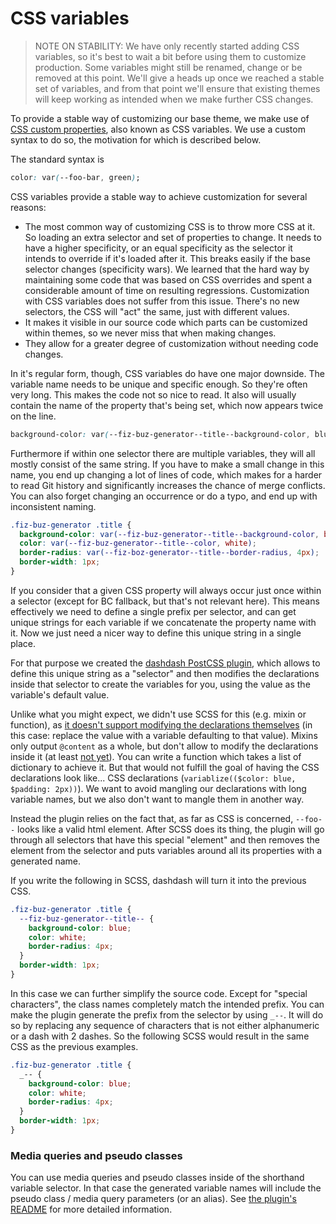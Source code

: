 # CSS variables

> NOTE ON STABILITY: We have only recently started adding CSS variables, so it's best to wait a bit before using them to customize production. Some variables might still be renamed, change or be removed at this point. We'll give a heads up once we reached a stable set of variables, and from that point we'll ensure that existing themes will keep working as intended when we make further CSS changes.

To provide a stable way of customizing our base theme, we make use of [CSS custom properties](https://developer.mozilla.org/en-US/docs/Web/CSS/Using\_CSS\_custom\_properties), also known as CSS variables. We use a custom syntax to do so, the motivation for which is described below.

The standard syntax is&#x20;

```css
color: var(--foo-bar, green);
```

CSS variables provide a stable way to achieve customization for several reasons:

* The most common way of customizing CSS is to throw more CSS at it. So loading an extra selector and set of properties to change. It needs to have a higher specificity, or an equal specificity as the selector it intends to override if it's loaded after it. This breaks easily if the base selector changes (specificity wars). We learned that the hard way by maintaining some code that was based on CSS overrides and spent a considerable amount of time on resulting regressions. Customization with CSS variables does not suffer from this issue. There's no new selectors, the CSS will "act" the same, just with different values.
* It makes it visible in our source code which parts can be customized within themes, so we never miss that when making changes.
* They allow for a greater degree of customization without needing code changes.

In it's regular form, though, CSS variables do have one major downside. The variable name needs to be unique and specific enough. So they're often very long. This makes the code not so nice to read. It also will usually contain the name of the property that's being set, which now appears twice on the line.

```css
background-color: var(--fiz-buz-generator--title--background-color, blue);
```

Furthermore if within one selector there are multiple variables, they will all mostly consist of the same string. If you have to make a small change in this name, you end up changing a lot of lines of code, which makes for a harder to read Git history and significantly increases the chance of merge conflicts. You can also forget changing an occurrence or do a typo, and end up with inconsistent naming.

```css
.fiz-buz-generator .title {
  background-color: var(--fiz-buz-generator--title--background-color, blue);
  color: var(--fiz-buz-generator--title--color, white);
  border-radius: var(--fiz-boz-generator--title--border-radius, 4px);
  border-width: 1px;
}
```

If you consider that a given CSS property will always occur just once within a selector (except for BC fallback, but that's not relevant here). This means effectively we need to define a single prefix per selector, and can get unique strings for each variable if we concatenate the property name with it. Now we just need a nicer way to define this unique string in a single place.

For that purpose we created the [dashdash PostCSS plugin](https://github.com/greenpeace/planet4-dashdash), which allows to define this unique string as a "selector" and then modifies the declarations inside that selector to create the variables for you, using the value as the variable's default value.

Unlike what you might expect, we didn't use SCSS for this (e.g. mixin or function), as [it doesn't support modifying the declarations themselves](https://github.com/sass/sass/issues/1582) (in this case: replace the value with a variable defaulting to that value). Mixins only output `@content` as a whole, but don't allow to modify the declarations inside it (at least [not yet](https://github.com/sass/sass/issues/1582)). You can write a function which takes a list of dictionary to achieve it. But that would not fulfill the goal of having the CSS declarations look like... CSS declarations (`variablize(($color: blue, $padding: 2px))`). We want to avoid mangling our declarations with long variable names, but we also don't want to mangle them in another way.

Instead the plugin relies on the fact that, as far as CSS is concerned, `--foo--` looks like a valid html element. After SCSS does its thing, the plugin will go through all selectors that have this special "element" and then removes the element from the selector and puts variables around all its properties with a generated name.

If you write the following in SCSS, dashdash will turn it into the previous CSS.

```css
.fiz-buz-generator .title {
  --fiz-buz-generator--title-- {
    background-color: blue;
    color: white;
    border-radius: 4px;
  }
  border-width: 1px;
}
```

In this case we can further simplify the source code. Except for "special characters", the class names completely match the intended prefix. You can make the plugin generate the prefix from the selector by using `_--`. It will do so by replacing any sequence of characters that is not either alphanumeric or a dash with 2 dashes. So the following SCSS would result in the same CSS as the previous examples.

```css
.fiz-buz-generator .title {
  _-- {
    background-color: blue;
    color: white;
    border-radius: 4px;
  }
  border-width: 1px;
}
```

### Media queries and pseudo classes

You can use media queries and pseudo classes inside of the shorthand variable selector. In that case the generated variable names will include the pseudo class / media query parameters (or an alias). See [the plugin's README](https://github.com/greenpeace/planet4-dashdash) for more detailed information.
